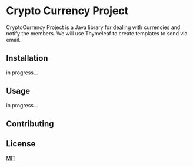 # Crypto Currency Project

CryptoCurrency Project is a Java library for dealing with currencies and notify the members.
We will use Thymeleaf to create templates to send via email.

## Installation
in progress...

## Usage
in progress...

## Contributing

## License

[MIT](https://choosealicense.com/licenses/mit/)
